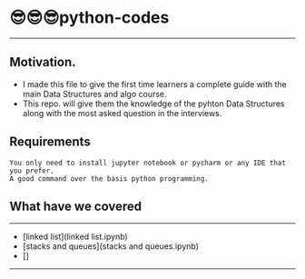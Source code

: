 # 😎😎😎python-codes
---
## Motivation.
- I made this file to give the first time learners a complete guide with the main Data Structures and algo course.
- This repo. will give them the knowledge of the pyhton Data Structures along with the most asked question in the interviews.

## Requirements
    You only need to install jupyter notebook or pycharm or any IDE that you prefer.
    A good command over the basis python programming.

## What have we covered 
---
- [linked list](linked list.ipynb)
- [stacks and queues](stacks and queues.ipynb)
- []
---
